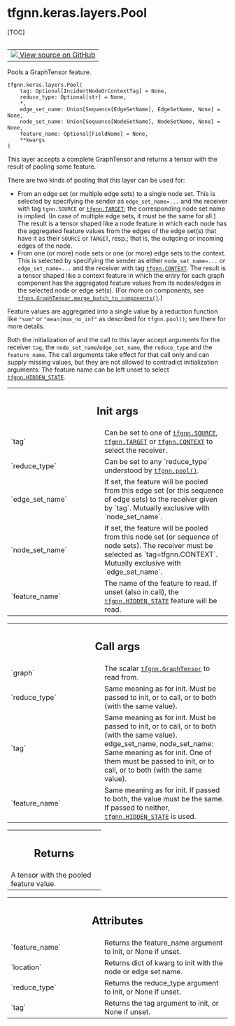 <!-- lint-g3mark -->

# tfgnn.keras.layers.Pool

[TOC]

<!-- Insert buttons and diff -->

<table class="tfo-notebook-buttons tfo-api nocontent" align="left">
<td>
  <a target="_blank" href="https://github.com/tensorflow/gnn/tree/master/tensorflow_gnn/keras/layers/graph_ops.py#L806-L919">
    <img src="https://www.tensorflow.org/images/GitHub-Mark-32px.png" />
    View source on GitHub
  </a>
</td>
</table>

Pools a GraphTensor feature.

<pre class="devsite-click-to-copy prettyprint lang-py tfo-signature-link">
<code>tfgnn.keras.layers.Pool(
    tag: Optional[IncidentNodeOrContextTag] = None,
    reduce_type: Optional[str] = None,
    *,
    edge_set_name: Union[Sequence[EdgeSetName], EdgeSetName, None] = None,
    node_set_name: Union[Sequence[NodeSetName], NodeSetName, None] = None,
    feature_name: Optional[FieldName] = None,
    **kwargs
)
</code></pre>

<!-- Placeholder for "Used in" -->

This layer accepts a complete GraphTensor and returns a tensor with the result
of pooling some feature.

There are two kinds of pooling that this layer can be used for:

  - From an edge set (or multiple edge sets) to a single node set. This is
    selected by specifying the sender as `edge_set_name=...` and the receiver
    with tag `tgnn.SOURCE` or
    <a href="../../../tfgnn.md#TARGET"><code>tfgnn.TARGET</code></a>; the
    corresponding node set name is implied. (In case of multiple edge sets, it
    must be the same for all.) The result is a tensor shaped like a node feature
    in which each node has the aggregated feature values from the edges of the
    edge set(s) that have it as their `SOURCE` or `TARGET`, resp.; that is, the
    outgoing or incoming edges of the node.
  - From one (or more) node sets or one (or more) edge sets to the context. This
    is selected by specifying the sender as either `node_set_name=...` or
    `edge_set_name=...` and the receiver with tag
    <a href="../../../tfgnn.md#CONTEXT"><code>tfgnn.CONTEXT</code></a>. The
    result is a tensor shaped like a context feature in which the entry for each
    graph component has the aggregated feature values from its nodes/edges in
    the selected node or edge set(s). (For more on components, see
    <a href="../../../tfgnn/GraphTensor.md#merge_batch_to_components"><code>tfgnn.GraphTensor.merge_batch_to_components()</code></a>.)

Feature values are aggregated into a single value by a reduction function like
`"sum"` or `"mean|max_no_inf"` as described for `tfgnn.pool()`; see there for
more details.

Both the initialization of and the call to this layer accept arguments for the
receiver `tag`, the `node_set_name`/`edge_set_name`, the `reduce_type` and the
`feature_name`. The call arguments take effect for that call only and can supply
missing values, but they are not allowed to contradict initialization arguments.
The feature name can be left unset to select
<a href="../../../tfgnn.md#HIDDEN_STATE"><code>tfgnn.HIDDEN_STATE</code></a>.

<!-- Tabular view -->

 <table class="responsive fixed orange">
<colgroup><col width="214px"><col></colgroup>
<tr><th colspan="2"><h2 class="add-link">Init args</h2></th></tr>

<tr>
<td>
`tag`<a id="tag"></a>
</td>
<td>
Can be set to one of <a href="../../../tfgnn.md#SOURCE"><code>tfgnn.SOURCE</code></a>, <a href="../../../tfgnn.md#TARGET"><code>tfgnn.TARGET</code></a> or <a href="../../../tfgnn.md#CONTEXT"><code>tfgnn.CONTEXT</code></a>
to select the receiver.
</td>
</tr><tr>
<td>
`reduce_type`<a id="reduce_type"></a>
</td>
<td>
Can be set to any `reduce_type` understood by <a href="../../../tfgnn/pool.md"><code>tfgnn.pool()</code></a>.
</td>
</tr><tr>
<td>
`edge_set_name`<a id="edge_set_name"></a>
</td>
<td>
If set, the feature will be pooled from this edge set
(or this sequence of edge sets) to the receiver given by `tag`.
Mutually exclusive with `node_set_name`.
</td>
</tr><tr>
<td>
`node_set_name`<a id="node_set_name"></a>
</td>
<td>
If set, the feature will be pooled from this node set
(or sequence of node sets). The receiver must be selected as
`tag=tfgnn.CONTEXT`. Mutually exclusive with `edge_set_name`.
</td>
</tr><tr>
<td>
`feature_name`<a id="feature_name"></a>
</td>
<td>
The name of the feature to read. If unset (also in call),
the <a href="../../../tfgnn.md#HIDDEN_STATE"><code>tfgnn.HIDDEN_STATE</code></a> feature will be read.
</td>
</tr>
</table>

<!-- Tabular view -->

 <table class="responsive fixed orange">
<colgroup><col width="214px"><col></colgroup>
<tr><th colspan="2"><h2 class="add-link">Call args</h2></th></tr>

<tr>
<td>
`graph`<a id="graph"></a>
</td>
<td>
The scalar <a href="../../../tfgnn/GraphTensor.md"><code>tfgnn.GraphTensor</code></a> to read from.
</td>
</tr><tr>
<td>
`reduce_type`<a id="reduce_type"></a>
</td>
<td>
Same meaning as for init. Must be passed to init, or to call,
or to both (with the same value).
</td>
</tr><tr>
<td>
`tag`<a id="tag"></a>
</td>
<td>
Same meaning as for init. Must be passed to init, or to call,
  or to both (with the same value).
edge_set_name, node_set_name: Same meaning as for init. One of them must
  be passed to init, or to call, or to both (with the same value).
</td>
</tr><tr>
<td>
`feature_name`<a id="feature_name"></a>
</td>
<td>
Same meaning as for init. If passed to both, the value must
be the same. If passed to neither, <a href="../../../tfgnn.md#HIDDEN_STATE"><code>tfgnn.HIDDEN_STATE</code></a> is used.
</td>
</tr>
</table>

<!-- Tabular view -->

 <table class="responsive fixed orange">
<colgroup><col width="214px"><col></colgroup>
<tr><th colspan="2"><h2 class="add-link">Returns</h2></th></tr>
<tr class="alt">
<td colspan="2">
A tensor with the pooled feature value.
</td>
</tr>

</table>

<!-- Tabular view -->

 <table class="responsive fixed orange">
<colgroup><col width="214px"><col></colgroup>
<tr><th colspan="2"><h2 class="add-link">Attributes</h2></th></tr>

<tr>
<td>
`feature_name`<a id="feature_name"></a>
</td>
<td>
Returns the feature_name argument to init, or None if unset.
</td>
</tr><tr>
<td>
`location`<a id="location"></a>
</td>
<td>
Returns dict of kwarg to init with the node or edge set name.
</td>
</tr><tr>
<td>
`reduce_type`<a id="reduce_type"></a>
</td>
<td>
Returns the reduce_type argument to init, or None if unset.
</td>
</tr><tr>
<td>
`tag`<a id="tag"></a>
</td>
<td>
Returns the tag argument to init, or None if unset.
</td>
</tr>
</table>

